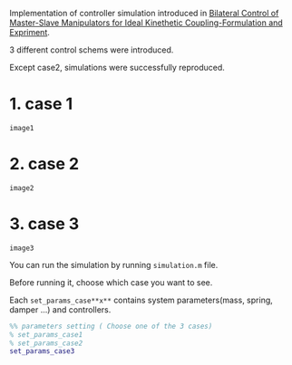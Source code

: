 Implementation of controller simulation introduced in [Bilateral Control of Master-Slave Manipulators for Ideal Kinethetic Coupling-Formulation and Expriment](http://ieeexplore.ieee.org/stamp/stamp.jsp?arnumber=326566).

3 different control schems were introduced.

Except case2, simulations were successfully reproduced.

# 1. case 1
  `image1`
# 2. case 2
  `image2`
# 3. case 3
  `image3`

You can run the simulation by running `simulation.m` file.

Before running it, choose which case you want to see.

Each `set_params_case**x**` contains system parameters(mass, spring, damper ...) and controllers.

```matlab
%% parameters setting ( Choose one of the 3 cases)
% set_params_case1
% set_params_case2
set_params_case3
```
